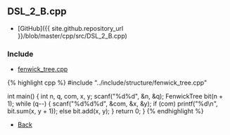 ## DSL_2_B.cpp

- [GitHub]({{ site.github.repository_url }}/blob/master/cpp/src/DSL_2_B.cpp)

### Include

- [fenwick_tree.cpp](../include/structure/fenwick_tree)

{% highlight cpp %}
#include "../include/structure/fenwick_tree.cpp"

int main() {
  int n, q, com, x, y;
  scanf("%d%d", &n, &q);
  FenwickTree<int> bit(n + 1);
  while (q--) {
    scanf("%d%d%d", &com, &x, &y);
    if (com) printf("%d\n", bit.sum(x, y + 1));
    else bit.add(x, y);
  }
  return 0;
}
{% endhighlight %}

- [Back](../..)
